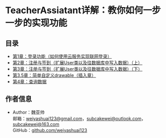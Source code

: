 # TeacherAssiatant详解：教你如何一步一步的实现功能
## 目录
* [第1章：登录功能（如何使用云服务实现联网登录）](https://github.com/weiyashuai123/TeacherAssiatant-detailed/blob/master/Chapter1.md)
* [第2章：注册与签到（扩展User类以及往数据库中写入数据）（上）](https://github.com/weiyashuai123/TeacherAssiatant-detailed/blob/master/Chapter2.md)
* [第3章：注册与签到（扩展User类以及往数据库中写入数据）（下）](https://github.com/weiyashuai123/TeacherAssiatant-detailed/blob/master/Chapter3.md)
* [第3.5章：简单自定义drawable（插入章）](https://github.com/weiyashuai123/TeacherAssiatant-detailed/blob/master/Chapter3.5.md)
* [第4章：查询数据](https://github.com/weiyashuai123/TeacherAssiatant-detailed/blob/master/Chapter4.md)
## 作者信息
* Author：魏亚帅</br>
 邮箱：weiyashuai123@gmail.com，subcakewei@outlook.com，subcakewei@163.com</br>
 GitHub：[github.com/weiyashuai123](https://github.com/weiyashuai123)</br>
